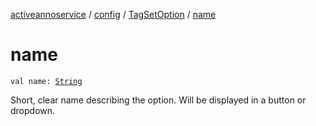 [activeannoservice](../../index.md) / [config](../index.md) / [TagSetOption](index.md) / [name](./name.md)

# name

`val name: `[`String`](https://kotlinlang.org/api/latest/jvm/stdlib/kotlin/-string/index.html)

Short, clear name describing the option. Will be displayed in a button or dropdown.

